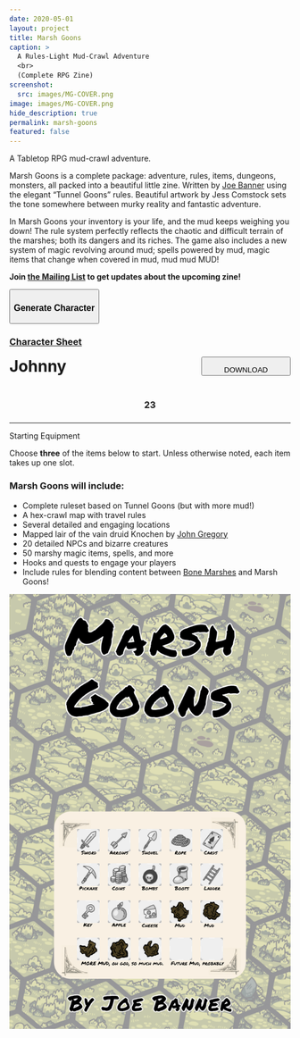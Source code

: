 ```yaml
---
date: 2020-05-01
layout: project
title: Marsh Goons
caption: >
  A Rules-Light Mud-Crawl Adventure
  <br>
  (Complete RPG Zine)
screenshot:
  src: images/MG-COVER.png
image: images/MG-COVER.png
hide_description: true
permalink: marsh-goons
featured: false
---
```


A Tabletop RPG mud-crawl adventure. 

Marsh Goons is a complete package: adventure, rules, items, dungeons, monsters, all packed into a beautiful little zine. Written by [Joe Banner](https://joebanner.co.uk/) using the elegant “Tunnel Goons” rules. Beautiful artwork by Jess Comstock sets the tone somewhere between murky reality and fantastic adventure.

In Marsh Goons your inventory is your life, and the mud keeps weighing you down! The rule system perfectly reflects the chaotic and difficult terrain of the marshes; both its dangers and its riches. The game also includes a new system of magic revolving around mud; spells powered by mud, magic items that change when covered in mud, mud mud MUD! 

**Join [the Mailing List](https://gumroad.com/technicalgrimoire/follow) to get updates about the upcoming zine!**

<div class="row centerButtons">
  <div class="col-md-6 col-9">
    <button id="CharButton" class="btn bonemarshes-btn" onclick="generate()">
      <h3>Generate Character</h3>
    </button>  
    </div>
      <div class="col-md-6 col-6">
    <a class="btn bonemarshes-btn" href="/files/MG_CharSheet.pdf" target="_blank">
      <h3>Character Sheet</h3>
    </a>
  </div>
</div>

<div class="container bonemarshesCard" id="charCard">
  <div style="display:flex;justify-content:space-between;">
    <h1 id="charName" style="margin-top:0px;">Johnny</h1>
    <button id="downloadBTN" class="btn bonemarshes-btn-sm data-html2canvas-ignore" onclick="saveCharacterIMG()" style="width:160px;margin-bottom:auto;">
      <p style="margin-bottom: 0;">DOWNLOAD</p>
    </button>
  </div>
  <div class="row">
		<div class="col-md col-10"><h3 id="charHP" style="text-align:center;">23</h3></div>
		<div class="col-md col-10"><h3 style="text-align:center;" id="charPOW"></h3></div>
		<div class="col-md col-10"><h3 style="text-align:center;" id="charINS"></h3></div>
		<div class="col-md col-10"><h3 style="text-align:center;" id="charKNO"></h3></div>
	</div>
  <hr>
  <p class="h2" style="margin-top: 10px;" id="charEquip">Starting Equipment</p>
  <p>Choose <strong>three</strong> of the items below to start. Unless otherwise noted, each item takes up one slot.</p>
  <p id="charItems"></p>
</div>

### Marsh Goons will include:

 - Complete ruleset based on Tunnel Goons (but with more mud!)
 - A hex-crawl map with travel rules
 - Several detailed and engaging locations
 - Mapped lair of the vain druid Knochen by [John Gregory](http://unlawfulgames.blogspot.com/)
 - 20 detailed NPCs and bizarre creatures
 - 50 marshy magic items, spells, and more
 - Hooks and quests to engage your players
 - Include rules for blending content between [Bone Marshes](/bone-marshes) and Marsh Goons!

![MG_cover.png.png](/images/posts/MG_cover.png)

<script async src="/assets/js/html2canvas.min.js"></script>
<script async src="/_pages/resources/mg_generator.js" charset="utf-8"></script>